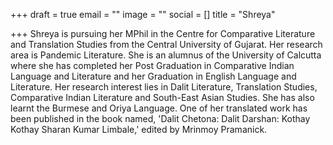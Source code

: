 +++
draft = true
email = ""
image = ""
social = []
title = "Shreya"

+++
Shreya is pursuing her MPhil in the Centre for Comparative Literature and Translation Studies from the Central University of Gujarat. Her research area is Pandemic Literature. She is an alumnus of the University of Calcutta where she has completed her Post Graduation in Comparative Indian Language and Literature and her Graduation in English Language and Literature. Her research interest lies in Dalit Literature, Translation Studies, Comparative Indian Literature and South-East Asian Studies. She has also learnt the Burmese and Oriya Language. One of her translated work has been published in the book named, 'Dalit Chetona: Dalit Darshan: Kothay Kothay Sharan Kumar Limbale,' edited by Mrinmoy Pramanick.